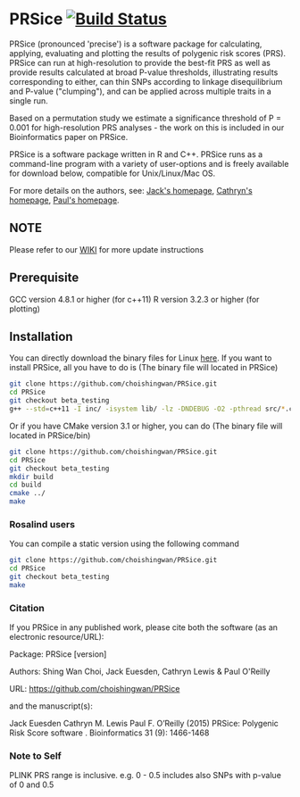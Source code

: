 # PRSice [![Build Status](https://travis-ci.org/choishingwan/PRSice.svg?branch=master)](https://travis-ci.org/choishingwan/PRSice)
PRSice (pronounced 'precise') is a software package for calculating, applying, evaluating and plotting the results of polygenic risk scores (PRS). 
PRSice can run at high-resolution to provide the best-fit PRS as well as provide results calculated at broad P-value thresholds, illustrating results corresponding to either, can thin SNPs according to linkage disequilibrium and P-value ("clumping"), and can be applied across multiple traits in a single run.

Based on a permutation study we estimate a significance threshold of P = 0.001 for high-resolution PRS analyses - the work on this is included in our Bioinformatics paper on PRSice.

PRSice is a software package written in R and C++. PRSice runs as a command-line program with a variety of user-options and is freely available for download below, compatible for Unix/Linux/Mac OS.

For more details on the authors, see: [Jack's homepage](https://kclpure.kcl.ac.uk/portal/en/persons/jack-euesden(972d61b2-89c6-4777-8969-7d88b0c0ece5).html), [Cathryn's homepage](http://www.kcl.ac.uk/lsm/research/divisions/gmm/archive/clusters/bse/lewis/clewis.aspx), [Paul's homepage](http://www.pauloreilly.info/).

## NOTE
Please refer to our [WIKI](https://github.com/choishingwan/PRSice/wiki) for more update instructions

## Prerequisite
GCC version 4.8.1 or higher (for c++11)
R version 3.2.3 or higher (for plotting)

## Installation
You can directly download the binary files for Linux [here](https://github.com/choishingwan/PRSice/releases/).
If you want to install PRSice, all you have to do is (The binary file will located in PRSice)
```bash
git clone https://github.com/choishingwan/PRSice.git
cd PRSice
git checkout beta_testing
g++ --std=c++11 -I inc/ -isystem lib/ -lz -DNDEBUG -O2 -pthread src/*.cpp -o PRSice
```
Or if you have CMake version 3.1 or higher, you can do (The binary file will located in PRSice/bin)
```bash
git clone https://github.com/choishingwan/PRSice.git
cd PRSice
git checkout beta_testing
mkdir build
cd build
cmake ../
make
```

### Rosalind users
You can compile a static version using the following command
```bash
git clone https://github.com/choishingwan/PRSice.git
cd PRSice
git checkout beta_testing
make
```

### Citation 
If you PRSice in any published work, please cite both the software (as an electronic resource/URL):

Package: PRSice [version]

Authors: Shing Wan Choi, Jack Euesden, Cathryn Lewis & Paul O'Reilly

URL: https://github.com/choishingwan/PRSice

and the manuscript(s):

Jack Euesden  Cathryn M. Lewis  Paul F. O’Reilly (2015) PRSice: Polygenic Risk Score software . Bioinformatics 31 (9): 1466-1468

### Note to Self
PLINK PRS range is inclusive. e.g. 0 - 0.5 includes also SNPs with p-value of 0 and 0.5
